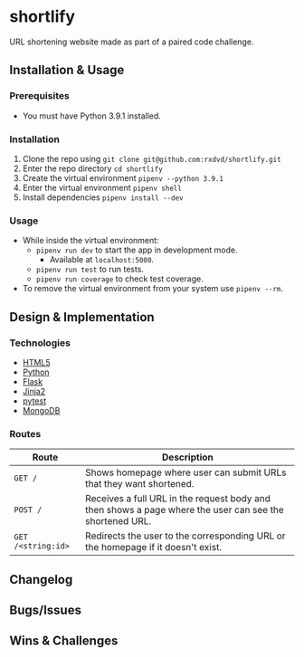 # shortlify

URL shortening website made as part of a paired code challenge.

## Installation & Usage

### Prerequisites

* You must have Python 3.9.1 installed.

### Installation

1. Clone the repo using `git clone git@github.com:rxdvd/shortlify.git`
2. Enter the repo directory `cd shortlify`
3. Create the virtual environment `pipenv --python 3.9.1`
4. Enter the virtual environment `pipenv shell`
5. Install dependencies `pipenv install --dev`

### Usage

* While inside the virtual environment:
  * `pipenv run dev` to start the app in development mode.
    * Available at `localhost:5000`.
  * `pipenv run test` to run tests.
  * `pipenv run coverage` to check test coverage.
* To remove the virtual environment from your system use `pipenv --rm`.

## Design & Implementation

### Technologies

* [HTML5](https://developer.mozilla.org/en-US/docs/Glossary/HTML5)
* [Python](https://www.python.org/)
* [Flask](https://flask.palletsprojects.com/en/2.1.x/)
* [Jinja2](https://jinja.palletsprojects.com/en/2.10.x/)
* [pytest](https://docs.pytest.org/en/7.1.x/)
* [MongoDB](https://www.mongodb.com/)

### Routes

| Route              | Description |
| ------------------ | ----------- |
| `GET /`            | Shows homepage where user can submit URLs that they want shortened. |
| `POST /`           | Receives a full URL in the request body and then shows a page where the user can see the shortened URL. |
| `GET /<string:id>` | Redirects the user to the corresponding URL or the homepage if it doesn't exist. |

## Changelog

## Bugs/Issues

## Wins & Challenges

